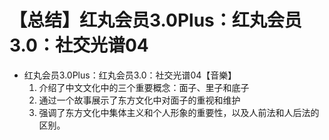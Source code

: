 # 【总结】红丸会员3.0Plus：红丸会员3.0：社交光谱04

-   红丸会员3.0Plus：红丸会员3.0：社交光谱04【音樂】
    1.  介绍了中文文化中的三个重要概念：面子、里子和底子
    2.  通过一个故事展示了东方文化中对面子的重视和维护
    3.  强调了东方文化中集体主义和个人形象的重要性，以及人前法和人后法的区别。